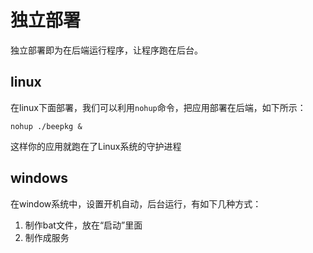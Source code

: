 # 独立部署
独立部署即为在后端运行程序，让程序跑在后台。

## linux
在linux下面部署，我们可以利用`nohup`命令，把应用部署在后端，如下所示：

	nohup ./beepkg &
	
这样你的应用就跑在了Linux系统的守护进程

## windows
在window系统中，设置开机自动，后台运行，有如下几种方式：

1. 制作bat文件，放在“启动”里面
2. 制作成服务